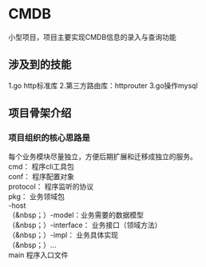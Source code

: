 # CMDB
小型项目，项目主要实现CMDB信息的录入与查询功能

## 涉及到的技能
1.go http标准库
2.第三方路由库：httprouter
3.go操作mysql

## 项目骨架介绍
### 项目组织的核心思路是
每个业务模块尽量独立，方便后期扩展和迁移成独立的服务。
<br/>cmd： 程序cli工具包
<br/>conf： 程序配置对象
<br/>protocol： 程序监听的协议
<br/>pkg： 业务领域包
         <br/> -host 
         <br/>（&nbsp；）-model：业务需要的数据模型
         <br/>（&nbsp；）-interface： 业务接口（领域方法）
         <br/>（&nbsp；）-impl： 业务具体实现
         <br/>（&nbsp；）...
<br/>main 程序入口文件    
